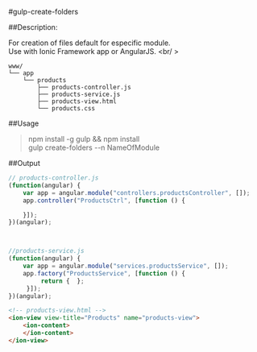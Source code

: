 #gulp-create-folders

##Description: <br />

For creation of files default for especific module. <br />
Use with Ionic Framework app or AngularJS. <br/ >
    
    
    www/
    └── app
        └── products
            ├── products-controller.js
            ├── products-service.js
            ├── products-view.html
            └── products.css
    
##Usage

> npm install -g gulp && npm install <br />
> gulp create-folders --n NameOfModule

##Output <br />
``` javascript   
// products-controller.js 
(function(angular) { 
    var app = angular.module("controllers.productsController", []); 
    app.controller("ProductsCtrl", [function () { 

    }]);
})(angular);



//products-service.js
(function(angular) { 
    var app = angular.module("services.productsService", []); 
    app.factory("ProductsService", [function () { 
		 return {  };
     }]);
})(angular);

```

``` html
<!-- products-view.html -->
<ion-view view-title="Products" name="products-view">
    <ion-content>
    </ion-content>
</ion-view>
```
